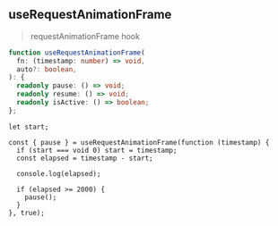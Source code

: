 ## useRequestAnimationFrame

> requestAnimationFrame hook

```typescript
function useRequestAnimationFrame(
  fn: (timestamp: number) => void,
  auto?: boolean,
): {
  readonly pause: () => void;
  readonly resume: () => void;
  readonly isActive: () => boolean;
};
```

```tsx
let start;

const { pause } = useRequestAnimationFrame(function (timestamp) {
  if (start === void 0) start = timestamp;
  const elapsed = timestamp - start;

  console.log(elapsed);

  if (elapsed >= 2000) {
    pause();
  }
}, true);
```
